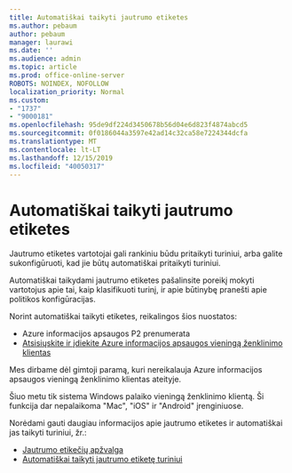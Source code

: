 ```yaml
---
title: Automatiškai taikyti jautrumo etiketes
ms.author: pebaum
author: pebaum
manager: laurawi
ms.date: ''
ms.audience: admin
ms.topic: article
ms.prod: office-online-server
ROBOTS: NOINDEX, NOFOLLOW
localization_priority: Normal
ms.custom:
- "1737"
- "9000181"
ms.openlocfilehash: 95de9df224d3450678b56d04e6d823f4874abcd5
ms.sourcegitcommit: 0f0186044a3597e42ad14c32ca58e7224344dcfa
ms.translationtype: MT
ms.contentlocale: lt-LT
ms.lasthandoff: 12/15/2019
ms.locfileid: "40050317"
---
```

# <a name="auto-apply-sensitivity-labels"></a>Automatiškai taikyti jautrumo etiketes

Jautrumo etiketes vartotojai gali rankiniu būdu pritaikyti turiniui, arba galite sukonfigūruoti, kad jie būtų automatiškai pritaikyti turiniui.

Automatiškai taikydami jautrumo etiketes pašalinsite poreikį mokyti vartotojus apie tai, kaip klasifikuoti turinį, ir apie būtinybę pranešti apie politikos konfigūracijas.

Norint automatiškai taikyti etiketes, reikalingos šios nuostatos:

- Azure informacijos apsaugos P2 prenumerata
- [Atsisiųskite ir įdiekite Azure informacijos apsaugos vieningą ženklinimo klientas](https://docs.microsoft.com/azure/information-protection/rms-client/install-unifiedlabelingclient-app)

Mes dirbame dėl gimtoji paramą, kuri nereikalauja Azure informacijos apsaugos vieningą ženklinimo klientas ateityje.

Šiuo metu tik sistema Windows palaiko vieningą ženklinimo klientą.  Ši funkcija dar nepalaikoma "Mac", "iOS" ir "Android" įrenginiuose.

Norėdami gauti daugiau informacijos apie jautrumo etiketes ir automatiškai jas taikyti turiniui, žr.:

- [Jautrumo etikečių apžvalga](https://docs.microsoft.com/office365/securitycompliance/sensitivity-labels)
- [Automatiškai taikyti jautrumo etiketę turiniui](https://docs.microsoft.com/office365/securitycompliance/apply_sensitivity_label_automatically)